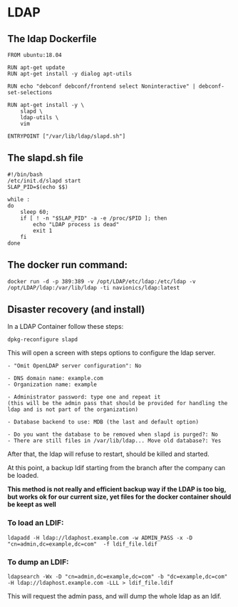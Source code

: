 #  LDAP

## The ldap Dockerfile

	FROM ubuntu:18.04
  
	RUN apt-get update
	RUN apt-get install -y dialog apt-utils

	RUN echo "debconf debconf/frontend select Noninteractive" | debconf-set-selections

	RUN apt-get install -y \
   		slapd \
    	ldap-utils \
    	vim
    	
	ENTRYPOINT ["/var/lib/ldap/slapd.sh"]
	
	
## The slapd.sh file

	#!/bin/bash
	/etc/init.d/slapd start
	SLAP_PID=$(echo $$)

	while :
	do
		sleep 60;
		if [ ! -n "$SLAP_PID" -a -e /proc/$PID ]; then
			echo "LDAP process is dead"
			exit 1
		fi 
	done


## The docker run command:

`docker run -d -p 389:389 -v /opt/LDAP/etc/ldap:/etc/ldap -v /opt/LDAP/ldap:/var/lib/ldap -ti navionics/ldap:latest`


## Disaster recovery (and install)

In a LDAP Container follow these steps:

`dpkg-reconfigure slapd`

This will open a screen with steps options to configure the ldap server.



	- "Omit OpenLDAP server configuration": No
	
	- DNS domain name: example.com
	- Organization name: example
	
	- Administrator password: type one and repeat it
	(this will be the admin pass that should be provided for handling the ldap and is not part of the organization)
	
	- Database backend to use: MDB (the last and default option)
	
	- Do you want the database to be removed when slapd is purged?: No
	- There are still files in /var/lib/ldap... Move old database?: Yes


After that, the ldap will refuse to restart, should be killed and started.

At this point, a backup ldif starting from the branch after the company can be loaded.

**This method is not really and efficient backup way if the LDAP is too big, but works ok for our current size, yet files for the docker container should be keept as well**

### To load an LDIF:

`ldapadd -H ldap://ldaphost.example.com -w ADMIN_PASS -x -D "cn=admin,dc=example,dc=com" 
 -f ldif_file.ldif`
 
 
### To dump an LDIF:

`ldapsearch -Wx -D "cn=admin,dc=example,dc=com" -b "dc=example,dc=com" -H ldap://ldaphost.example.com -LLL > ldif_file.ldif`

This will request the admin pass, and will dump the whole ldap as an ldif.